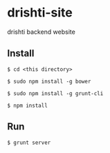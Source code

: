 drishti-site
============

drishti backend website

Install
---------------
```
$ cd <this directory>
```

```
$ sudo npm install -g bower
```

```
$ sudo npm install -g grunt-cli
```

```
$ npm install
```

Run
------
```
$ grunt server
```

